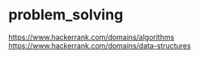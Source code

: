 # problem_solving
https://www.hackerrank.com/domains/algorithms
https://www.hackerrank.com/domains/data-structures

